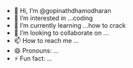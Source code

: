 - 👋 Hi, I’m @gopinathdhamodharan
- 👀 I’m interested in ...coding
- 🌱 I’m currently learning ...how to crack
- 💞️ I’m looking to collaborate on ...
- 📫 How to reach me ...
- 😄 Pronouns: ...
- ⚡ Fun fact: ...

<!---
gopinathdhamodharan/gopinathdhamodharan is a ✨ special ✨ repository because its `README.md` (this file) appears on your GitHub profile.
You can click the Preview link to take a look at your changes.
--->
